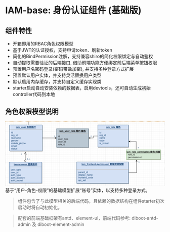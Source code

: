 # IAM-base: 身份认证组件 (基础版)

## 组件特性
* 开箱即用的RBAC角色权限模型
* 基于JWT的认证授权，支持申请token、刷新token
* 简化的BindPermission注解，支持兼容shiro的简化权限绑定与自动鉴权
* 自动提取需要验证的后端接口, 借助前端功能方便绑定前后端菜单按钮权限
* 预置用户名密码登录(密码带盐加密), 并支持多种登录方式扩展
* 预置默认用户实体，并支持灵活替换用户类型
* 默认启用内存缓存，并支持自定义缓存实现类
* starter启动自动安装依赖的数据表，启用devtools，还可自动生成初始controller代码到本地

## 角色权限模型说明

![角色权限模型](./images/iam-base.png)
基于“用户-角色-权限”的基础模型扩展“账号”实体，以支持多种登录方式。

> 组件包含了与此模型相关的后端代码，且依赖的数据结构在组件starter初次启动时将自动初始化。

> 配套的前端基础框架有antd、element-ui，前端代码参考: diboot-antd-admin 及 diboot-element-admin